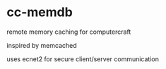 # cc-memdb

remote memory caching for computercraft

inspired by memcached

uses ecnet2 for secure client/server communication
